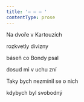 ```yaml
---
title: '– – – '
contentType: prose
---
```


Na dvoře v Kartouzích

rozkvetly divizny

báseň co Bondy psal

dosud mi v uchu zní

Taky bych nezmínil se o nich

kdybych byl svobodný
